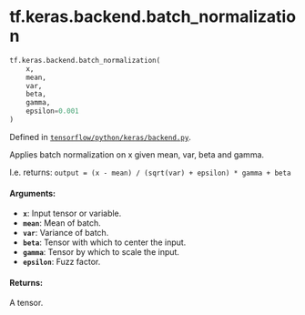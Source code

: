 <div itemscope itemtype="http://developers.google.com/ReferenceObject">
<meta itemprop="name" content="tf.keras.backend.batch_normalization" />
</div>

# tf.keras.backend.batch_normalization

``` python
tf.keras.backend.batch_normalization(
    x,
    mean,
    var,
    beta,
    gamma,
    epsilon=0.001
)
```



Defined in [`tensorflow/python/keras/backend.py`](https://www.tensorflow.org/code/tensorflow/python/keras/backend.py).

Applies batch normalization on x given mean, var, beta and gamma.

I.e. returns:
`output = (x - mean) / (sqrt(var) + epsilon) * gamma + beta`

#### Arguments:

* <b>`x`</b>: Input tensor or variable.
* <b>`mean`</b>: Mean of batch.
* <b>`var`</b>: Variance of batch.
* <b>`beta`</b>: Tensor with which to center the input.
* <b>`gamma`</b>: Tensor by which to scale the input.
* <b>`epsilon`</b>: Fuzz factor.


#### Returns:

A tensor.